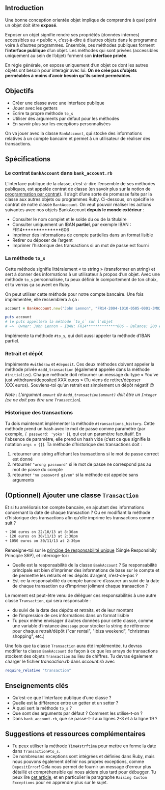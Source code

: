 ## Introduction

Une bonne conception orientée objet implique de comprendre à quel point un objet doit être **exposé**.

Exposer un objet signifie rendre ses propriétés (données internes) accessibles au « public », c’est-à-dire à d’autres objets dans le programme voire à d’autres programmes. Ensemble, ces méthodes publiques forment l’**interface publique** d’un objet. Les méthodes qui sont privées (accessibles uniquement au sein de l’objet) forment son **interface privée**.

En règle générale, on expose uniquement d’un objet ce dont les autres objets ont besoin pour interagir avec lui. **On ne crée pas d’objets perméables à moins d’avoir besoin qu’ils soient perméables**.

## Objectifs

- Créer une classe avec une interface publique
- Jouer avec les getters
- Écrire ta propre méthode `to_s`
- Utiliser des arguments par défaut pour les méthodes
- En savoir plus sur les exceptions personnalisées

On va jouer avec la classe `BankAccount`, qui stocke des informations relatives à un compte bancaire et permet à un utilisateur de réaliser des transactions.

## Spécifications

### Le contrat `BankAccount` dans `bank_account.rb`

L’interface publique de la classe, c’est-à-dire l’ensemble de ses méthodes publiques, est appelée contrat de classe (en savoir plus sur la notion de [programmation par contrat](https://fr.wikipedia.org/wiki/Programmation_par_contrat)). Il s’agit d’une sorte de promesse faite par la classe aux autres objets ou programmes Ruby. Ci-dessous, on spécifie le contrat de notre classe `BankAccount`. On veut pouvoir réaliser les actions suivantes avec nos objets BankAccount **depuis le monde extérieur** :
- Consulter le nom complet et le solde du ou de la titulaire
- Consulter uniquement un IBAN **partiel**, par exemple IBAN : FR14**************606
- Imprimer des informations de compte partielles dans un format lisible
- Retirer ou déposer de l’argent
- Imprimer l’historique des transactions si un mot de passe est fourni

### La méthode `to_s`

Cette méthode signifie littéralement « to string » (transformer en string) et sert à donner des informations à un utilisateur à propos d’un objet. Avec une méthode `to_s` personnalisée, tu peux définir le comportement de ton choix, et tu verras ça souvent en Ruby.

On peut utiliser cette méthode pour notre compte bancaire. Une fois implémentée, elle ressemblera à ça :

```ruby
account = BankAccount.new("John Lennon", "FR14-2004-1010-0505-0001-3M02-606", 200, "yoko")

puts account
# le puts appellera la méthode `to_s` sur l'objet
# =>  Owner: John Lennon - IBAN: FR14**************606 - Balance: 200 euros
```

Implémente ta méthode `#to_s`, qui doit aussi appeler ta méthode d’IBAN partiel.

### Retrait et dépôt

Implémente `#withdraw` et `#deposit`. Ces deux méthodes doivent appeler la méthode privée `#add_transaction` (également appelée dans la méthode `#initialize`). Chaque méthode doit retourner un message du type « You’ve just withdrawn/deposited XXX euros » (Tu viens de retirer/déposer XXX euros). Souviens-toi qu’un retrait est simplement un dépôt négatif 😉

_Note : L'argument `amount` de `#add_transaction(amount)` doit être un `Integer` (ce ne doit pas être une `Transaction`)._

### Historique des transactions

Tu dois maintenant implémenter la méthode `#transactions_history`. Cette méthode prend un hash avec le mot de passe comme paramètre (par exemple, `{ password: 'yoko' }`), qui est un paramètre facultatif. En l'absence de paramètre, elle prend un hash vide (c’est ce que signifie la notation `args = {}`). Ta méthode d’historique des transactions doit :

1.  retourner une string affichant les transactions si le mot de passe correct est donné
2.  retourner `"wrong password"` si le mot de passe ne correspond pas au mot de passe du compte
3.  retourner `"no password given"` si la méthode est appelée sans arguments

## (Optionnel) Ajouter une classe `Transaction`

Et si tu améliorais ton compte bancaire, en ajoutant des informations concernant la date de chaque transaction ? Ou en modifiant la méthode d’historique des transactions afin qu’elle imprime les transactions comme suit ?

```bash
+ 200 euros on 22/10/13 at 8:30am
- 120 euros on 30/11/13 at 2:30pm
+ 1050 euros on 30/11/13 at 2:30pm
```

Renseigne-toi sur le [principe de responsabilité unique](https://fr.wikipedia.org/wiki/Principe_de_responsabilit%C3%A9_unique) (Single Responsibily Principle SRP), et interroge-toi :
- Quelle est la responsabilité de la classe `BankAccount` ? Sa responsabilité principale est bien d’imprimer des informations de base sur le compte et de permettre les retraits et les dépôts d’argent, n’est-ce-pas ?
- Est-ce la responsabilité du compte bancaire d’assurer un suivi de la date de chaque transaction ou d’imprimer joliment chaque transaction ?

Le moment est peut-être venu de déléguer ces responsabilités à une autre classe `Transaction`, qui sera responsable :
- du suivi de la date des dépôts et retraits, et de leur montant
- de l’impression de ces informations dans un format lisible
- Tu peux même envisager d’autres données pour cette classe, comme une variable d’instance `@message` pour stocker la string de référence pour chaque retrait/dépôt ("car rental", "ibiza weekend", "christmas shopping", etc.)

Une fois que ta classe `Transaction` aura été implémentée, tu devras modifier ta classe `BankAccount` de façon à ce que les arrays de transactions stockent des objets `Transaction` au lieu de chiffres. Tu devras également charger le fichier *transaction.rb* dans *account.rb* avec

```ruby
require_relative "transaction"
```

## Enseignements clés

- Qu’est-ce que l’interface publique d’une classe ?
- Quelle est la différence entre un getter et un setter ?
- À quoi sert la méthode `to_s` ?
- Que sont des arguments par défaut ? Comment les utilise-t-on ?
- Dans `bank_account.rb`, que se passe-t-il aux lignes 2-3 et à la ligne 19 ?

## Suggestions et ressources complémentaires

-   Tu peux utiliser la méthode `Time#strftime` pour mettre en forme la date dans `Transaction#to_s`.
- De nombreuses exceptions sont intégrées et définies dans Ruby, mais nous pouvons également définir nos propres exceptions, comme `DepositError`! Cela nous permet de fournir un message d'erreur plus détaillé et compréhensible qui nous aidera plus tard pour débugger. Tu peux lire [cet article](https://launchschool.medium.com/getting-started-with-ruby-exceptions-d6318975b8d1), et en particulier le paragraphe `Raising Custom Exceptions` pour en apprendre plus sur le sujet.

